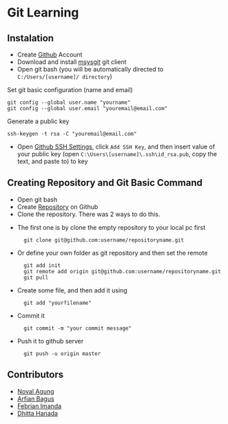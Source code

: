 Git Learning
======

Instalation
----

- Create [Github](https://github.com/) Account
- Download and install [msysgit](http://code.google.com/p/msysgit/) git client
- Open git bash (you will be automatically directed to `C:/Users/[username]/ directory`)

Set git basic configuration (name and email)

    git config --global user.name "yourname"
    git config --global user.email "youremail@email.com"

Generate a public key

    ssh-keygen -t rsa -C "youremail@email.com"
        
- Open [Github SSH Settings](https://github.com/settings/ssh), click `Add SSH Key`, and then insert value of your public key (open `C:\Users\[username]\.ssh\id_rsa.pub`, copy the text, and paste to) to key 

Creating Repository and Git Basic Command
----

- Open git bash
- Create [Repository](https://github.com/new) on Github
- Clone the repository. There was 2 ways to do this.
* The first one is by clone the empty repository to your local pc first

        git clone git@github.com:username/repositoryname.git

* Or define your own folder as git repository and then set the remote

        git add init
        git remote add origin git@github.com:username/repositoryname.git
        git pull

- Create some file, and then add it using

        git add "yourfilename"

- Commit it

        git commit -m "your commit message"

- Push it to github server

        git push -u origin master

Contributors
----

- [Noval Agung](http://blog.novalagung.com/)
- [Arfian Bagus](https://plus.google.com/111578964681175882962/)
- [Febrian Imanda](http://twitter.com/febrianimanda)
- [Dhitta Hanada](http://www.facebook.com/dhitta.hananda.5)